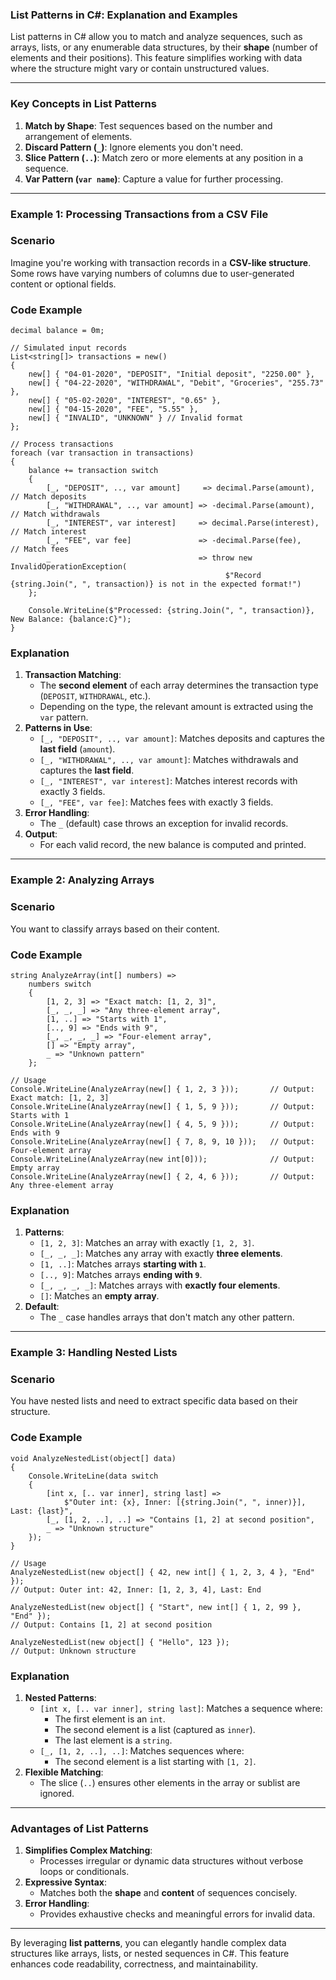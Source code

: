 ### **List Patterns in C#: Explanation and Examples**

List patterns in C# allow you to match and analyze sequences, such as arrays, lists, or any enumerable data structures, by their **shape** (number of elements and their positions). This feature simplifies working with data where the structure might vary or contain unstructured values.

---

### **Key Concepts in List Patterns**

1.  **Match by Shape**: Test sequences based on the number and arrangement of elements.
2.  **Discard Pattern (`_`)**: Ignore elements you don't need.
3.  **Slice Pattern (`..`)**: Match zero or more elements at any position in a sequence.
4.  **Var Pattern (`var name`)**: Capture a value for further processing.

---

### **Example 1: Processing Transactions from a CSV File**

### **Scenario**

Imagine you're working with transaction records in a **CSV-like structure**. Some rows have varying numbers of columns due to user-generated content or optional fields.

### **Code Example**

```
decimal balance = 0m;

// Simulated input records
List<string[]> transactions = new()
{
    new[] { "04-01-2020", "DEPOSIT", "Initial deposit", "2250.00" },
    new[] { "04-22-2020", "WITHDRAWAL", "Debit", "Groceries", "255.73" },
    new[] { "05-02-2020", "INTEREST", "0.65" },
    new[] { "04-15-2020", "FEE", "5.55" },
    new[] { "INVALID", "UNKNOWN" } // Invalid format
};

// Process transactions
foreach (var transaction in transactions)
{
    balance += transaction switch
    {
        [_, "DEPOSIT", .., var amount]     => decimal.Parse(amount), // Match deposits
        [_, "WITHDRAWAL", .., var amount] => -decimal.Parse(amount), // Match withdrawals
        [_, "INTEREST", var interest]     => decimal.Parse(interest), // Match interest
        [_, "FEE", var fee]               => -decimal.Parse(fee),    // Match fees
        _                                 => throw new InvalidOperationException(
                                                $"Record {string.Join(", ", transaction)} is not in the expected format!")
    };

    Console.WriteLine($"Processed: {string.Join(", ", transaction)}, New Balance: {balance:C}");
}

```

### **Explanation**

1.  **Transaction Matching**:
    - The **second element** of each array determines the transaction type (`DEPOSIT`, `WITHDRAWAL`, etc.).
    - Depending on the type, the relevant amount is extracted using the `var` pattern.
2.  **Patterns in Use**:
    - `[_, "DEPOSIT", .., var amount]`: Matches deposits and captures the **last field** (`amount`).
    - `[_, "WITHDRAWAL", .., var amount]`: Matches withdrawals and captures the **last field**.
    - `[_, "INTEREST", var interest]`: Matches interest records with exactly 3 fields.
    - `[_, "FEE", var fee]`: Matches fees with exactly 3 fields.
3.  **Error Handling**:
    - The `_` (default) case throws an exception for invalid records.
4.  **Output**:
    - For each valid record, the new balance is computed and printed.

---

### **Example 2: Analyzing Arrays**

### **Scenario**

You want to classify arrays based on their content.

### **Code Example**

```
string AnalyzeArray(int[] numbers) =>
    numbers switch
    {
        [1, 2, 3] => "Exact match: [1, 2, 3]",
        [_, _, _] => "Any three-element array",
        [1, ..] => "Starts with 1",
        [.., 9] => "Ends with 9",
        [_, _, _, _] => "Four-element array",
        [] => "Empty array",
        _ => "Unknown pattern"
    };

// Usage
Console.WriteLine(AnalyzeArray(new[] { 1, 2, 3 }));       // Output: Exact match: [1, 2, 3]
Console.WriteLine(AnalyzeArray(new[] { 1, 5, 9 }));       // Output: Starts with 1
Console.WriteLine(AnalyzeArray(new[] { 4, 5, 9 }));       // Output: Ends with 9
Console.WriteLine(AnalyzeArray(new[] { 7, 8, 9, 10 }));   // Output: Four-element array
Console.WriteLine(AnalyzeArray(new int[0]));              // Output: Empty array
Console.WriteLine(AnalyzeArray(new[] { 2, 4, 6 }));       // Output: Any three-element array

```

### **Explanation**

1.  **Patterns**:
    - `[1, 2, 3]`: Matches an array with exactly `[1, 2, 3]`.
    - `[_, _, _]`: Matches any array with exactly **three elements**.
    - `[1, ..]`: Matches arrays **starting with `1`**.
    - `[.., 9]`: Matches arrays **ending with `9`**.
    - `[_, _, _, _]`: Matches arrays with **exactly four elements**.
    - `[]`: Matches an **empty array**.
2.  **Default**:
    - The `_` case handles arrays that don't match any other pattern.

---

### **Example 3: Handling Nested Lists**

### **Scenario**

You have nested lists and need to extract specific data based on their structure.

### **Code Example**

```
void AnalyzeNestedList(object[] data)
{
    Console.WriteLine(data switch
    {
        [int x, [.. var inner], string last] =>
            $"Outer int: {x}, Inner: [{string.Join(", ", inner)}], Last: {last}",
        [_, [1, 2, ..], ..] => "Contains [1, 2] at second position",
        _ => "Unknown structure"
    });
}

// Usage
AnalyzeNestedList(new object[] { 42, new int[] { 1, 2, 3, 4 }, "End" });
// Output: Outer int: 42, Inner: [1, 2, 3, 4], Last: End

AnalyzeNestedList(new object[] { "Start", new int[] { 1, 2, 99 }, "End" });
// Output: Contains [1, 2] at second position

AnalyzeNestedList(new object[] { "Hello", 123 });
// Output: Unknown structure

```

### **Explanation**

1.  **Nested Patterns**:
    - `[int x, [.. var inner], string last]`: Matches a sequence where:
      - The first element is an `int`.
      - The second element is a list (captured as `inner`).
      - The last element is a `string`.
    - `[_, [1, 2, ..], ..]`: Matches sequences where:
      - The second element is a list starting with `[1, 2]`.
2.  **Flexible Matching**:
    - The slice (`..`) ensures other elements in the array or sublist are ignored.

---

### **Advantages of List Patterns**

1.  **Simplifies Complex Matching**:
    - Processes irregular or dynamic data structures without verbose loops or conditionals.
2.  **Expressive Syntax**:
    - Matches both the **shape** and **content** of sequences concisely.
3.  **Error Handling**:
    - Provides exhaustive checks and meaningful errors for invalid data.

---

By leveraging **list patterns**, you can elegantly handle complex data structures like arrays, lists, or nested sequences in C#. This feature enhances code readability, correctness, and maintainability.
